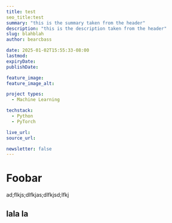 ```yaml
---
title: test
seo_title:test
summary: "this is the summary taken from the header"
description: "this is the description taken from the header"
slug: blahblah
author: bearcbass

date: 2025-01-02T15:55:33-08:00
lastmod: 
expiryDate: 
publishDate: 

feature_image:
feature_image_alt:

project types:
  - Machine Learning

techstack:
  - Python
  - PyTorch

live_url: 
source_url: 

newsletter: false
---
```


# Foobar

ad;flkjs;dlfkjas;dlfkjsd;lfkj

## lala la
